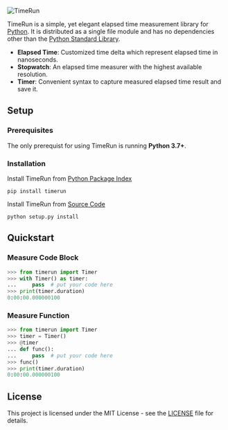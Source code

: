 ![TimeRun](https://user-images.githubusercontent.com/50187675/62002266-8f926b80-b0ce-11e9-9e54-3b7eeb3a2ae1.png)

TimeRun is a simple, yet elegant elapsed time measurement library for [Python](https://www.python.org). It is distributed as a single file module and has no dependencies other than the [Python Standard Library](https://docs.python.org/3/library/).

- **Elapsed Time**: Customized time delta which represent elapsed time in nanoseconds.
- **Stopwatch**: An elapsed time measurer with the highest available resolution.
- **Timer**: Convenient syntax to capture measured elapsed time result and save it.

## Setup

### Prerequisites

The only prerequist for using TimeRun is running **Python 3.7+**.

### Installation

Install TimeRun from [Python Package Index](https://pypi.org/project/timerun/)

```
pip install timerun
```

Install TimeRun from [Source Code](https://github.com/HH-MWB/timerun)

```
python setup.py install
```

## Quickstart

### Measure Code Block

```python
>>> from timerun import Timer
>>> with Timer() as timer:
...     pass  # put your code here
>>> print(timer.duration)
0:00:00.000000100
```

### Measure Function

```python
>>> from timerun import Timer
>>> timer = Timer()
>>> @timer
... def func():
...     pass  # put your code here
>>> func()
>>> print(timer.duration)
0:00:00.000000100
```

## License

This project is licensed under the MIT License - see the [LICENSE](https://github.com/HH-MWB/timerun/blob/master/LICENSE) file for details.

